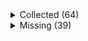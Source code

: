 <details><summary>Collected (64)</summary>
<p>

| Packet |
| --- |
| login |
| custom_payload |
| difficulty |
| abilities |
| held_item_slot |
| declare_recipes |
| tags |
| entity_status |
| declare_commands |
| unlock_recipes |
| position |
| player_info |
| update_view_position |
| update_light |
| map_chunk |
| spawn_entity_living |
| entity_metadata |
| entity_update_attributes |
| spawn_entity |
| entity_velocity |
| initialize_world_border |
| update_time |
| spawn_position |
| window_items |
| update_health |
| experience |
| keep_alive |
| multi_block_change |
| block_change |
| entity_move_look |
| rel_entity_move |
| entity_destroy |
| advancements |
| entity_equipment |
| entity_head_rotation |
| entity_teleport |
| entity_look |
| chat |
| named_entity_spawn |
| tab_complete |
| death_combat_event |
| respawn |
| game_state_change |
| sound_effect |
| set_slot |
| set_cooldown |
| entity_sound_effect |
| map |
| set_title_text |
| animation |
| world_event |
| scoreboard_objective |
| scoreboard_display_objective |
| scoreboard_score |
| named_sound_effect |
| entity_effect |
| remove_entity_effect |
| open_window |
| craft_progress_bar |
| close_window |
| boss_bar |
| spawn_entity_painting |
| collect |
| statistics |

</p>
</details>
<details><summary>Missing (39)</summary>
<p>

| Packet |
| --- |
| spawn_entity_experience_orb |
| block_break_animation |
| tile_entity_data |
| block_action |
| face_player |
| nbt_query_response |
| kick_disconnect |
| explosion |
| unload_chunk |
| open_horse_window |
| world_particles |
| trade_list |
| vehicle_move |
| open_book |
| open_sign_entity |
| craft_recipe_response |
| end_combat_event |
| enter_combat_event |
| resource_pack_send |
| camera |
| update_view_distance |
| attach_entity |
| set_passengers |
| teams |
| stop_sound |
| playerlist_header |
| select_advancement_tab |
| acknowledge_player_digging |
| sculk_vibration_signal |
| clear_titles |
| action_bar |
| world_border_center |
| world_border_lerp_size |
| world_border_size |
| world_border_warning_delay |
| world_border_warning_reach |
| ping |
| set_title_subtitle |
| set_title_time |

</p>
</details>